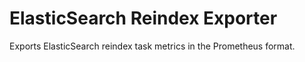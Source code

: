 # ElasticSearch Reindex Exporter

Exports ElasticSearch reindex task metrics in the Prometheus format.
